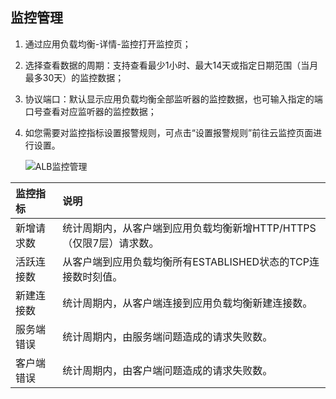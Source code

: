 ## 监控管理

1. 通过应用负载均衡-详情-监控打开监控页；

1. 选择查看数据的周期：支持查看最少1小时、最大14天或指定日期范围（当月最多30天）的监控数据；

1. 协议端口：默认显示应用负载均衡全部监听器的监控数据，也可输入指定的端口号查看对应监听器的监控数据；

1. 如您需要对监控指标设置报警规则，可点击“设置报警规则”前往云监控页面进行设置。

	![ALB监控管理](../../../../image/Networking/ALB/ALB-038.png)


| 监控指标	| 说明	|
| :- | :- |
|新增请求数	|统计周期内，从客户端到应用负载均衡新增HTTP/HTTPS（仅限7层）请求数。	|
|活跃连接数	|从客户端到应用负载均衡所有ESTABLISHED状态的TCP连接数时刻值。	|
|新建连接数	|统计周期内，从客户端连接到应用负载均衡新建连接数。	|
|服务端错误	|统计周期内，由服务端问题造成的请求失败数。|
|客户端错误	|统计周期内，由客户端问题造成的请求失败数。|

